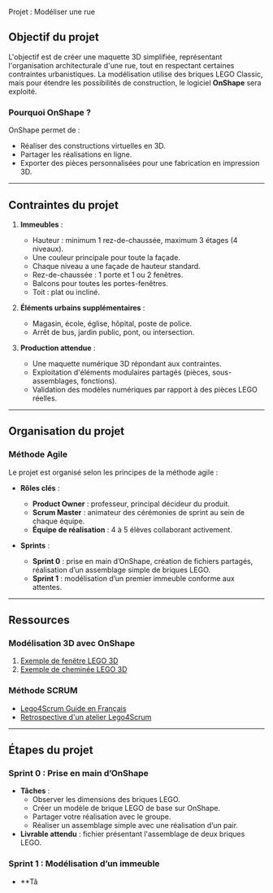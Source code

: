 Projet : Modéliser une rue

## Objectif du projet
L'objectif est de créer une maquette 3D simplifiée, représentant l'organisation architecturale d'une rue, tout en respectant certaines contraintes urbanistiques. La modélisation utilise des briques LEGO Classic, mais pour étendre les possibilités de construction, le logiciel **OnShape** sera exploité.

### Pourquoi OnShape ?
OnShape permet de :
- Réaliser des constructions virtuelles en 3D.
- Partager les réalisations en ligne.
- Exporter des pièces personnalisées pour une fabrication en impression 3D.

---

## Contraintes du projet
1. **Immeubles** :
   - Hauteur : minimum 1 rez-de-chaussée, maximum 3 étages (4 niveaux).
   - Une couleur principale pour toute la façade.
   - Chaque niveau a une façade de hauteur standard.
   - Rez-de-chaussée : 1 porte et 1 ou 2 fenêtres.
   - Balcons pour toutes les portes-fenêtres.
   - Toit : plat ou incliné.

2. **Éléments urbains supplémentaires** :
   - Magasin, école, église, hôpital, poste de police.
   - Arrêt de bus, jardin public, pont, ou intersection.

3. **Production attendue** :
   - Une maquette numérique 3D répondant aux contraintes.
   - Exploitation d'éléments modulaires partagés (pièces, sous-assemblages, fonctions).
   - Validation des modèles numériques par rapport à des pièces LEGO réelles.

---

## Organisation du projet
### Méthode Agile
Le projet est organisé selon les principes de la méthode agile :
- **Rôles clés** :
  - **Product Owner** : professeur, principal décideur du produit.
  - **Scrum Master** : animateur des cérémonies de sprint au sein de chaque équipe.
  - **Équipe de réalisation** : 4 à 5 élèves collaborant activement.

- **Sprints** :
  - **Sprint 0** : prise en main d’OnShape, création de fichiers partagés, réalisation d’un assemblage simple de briques LEGO.
  - **Sprint 1** : modélisation d’un premier immeuble conforme aux attentes.

---

## Ressources
### Modélisation 3D avec OnShape
1. [Exemple de fenêtre LEGO 3D](https://cad.onshape.com/documents/1c1935d7c25ae400e084e271/w/8b42c02f0983ab188cb2cd0f/e/60a6cfc0f5075ff512579499?renderMode=0&uiState=67842b9596bc511beec0407e)
2. [Exemple de cheminée LEGO 3D](https://cad.onshape.com/documents/c471772643059762534c9e03/w/019776c6898a4f68edf4ce74/e/41d448d1b75e1dc97f2dfeaa?renderMode=0&uiState=67842bbed29f193f9f8df115)

### Méthode SCRUM
- [Lego4Scrum Guide en Français](https://lego4scrum.com/Lego4Scrum-version2-French.pdf)
- [Retrospective d'un atelier Lego4Scrum](https://creagile.fr/retrospective-lego4scrum/)

---

## Étapes du projet
### Sprint 0 : Prise en main d’OnShape
- **Tâches** :
  - Observer les dimensions des briques LEGO.
  - Créer un modèle de brique LEGO de base sur OnShape.
  - Partager votre réalisation avec le groupe.
  - Réaliser un assemblage simple avec une réalisation d’un pair.
- **Livrable attendu** : fichier présentant l'assemblage de deux briques LEGO.

### Sprint 1 : Modélisation d’un immeuble
- **Tâ
